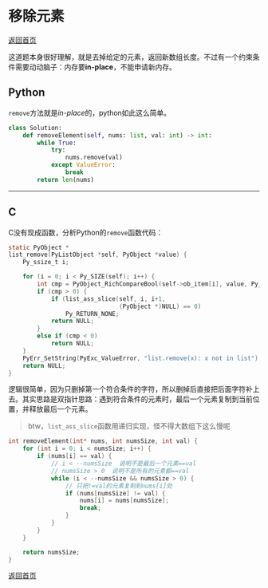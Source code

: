 <!--
 * @Author: Hiseh
 * @Date: 2020-02-11 16:16:33
 * @LastEditors  : Hiseh
 * @LastEditTime : 2020-02-12 15:43:56
 * @Description: 移除元素 
 -->
# 移除元素
[返回首页](../README.md)

这道题本身很好理解，就是去掉给定的元素，返回新数组长度。不过有一个约束条件需要动动脑子：内存要**in-place**，不能申请新内存。<br/>
## Python
`remove`方法就是*in-place*的，python如此这么简单。
```python
class Solution:
    def removeElement(self, nums: list, val: int) -> int:
        while True:
            try:
                nums.remove(val)
            except ValueError:
                break
        return len(nums)
```
---

## C
C没有现成函数，分析Python的`remove`函数代码：
```c
static PyObject *
list_remove(PyListObject *self, PyObject *value) {
    Py_ssize_t i;

    for (i = 0; i < Py_SIZE(self); i++) {
        int cmp = PyObject_RichCompareBool(self->ob_item[i], value, Py_EQ);
        if (cmp > 0) {
            if (list_ass_slice(self, i, i+1,
                               (PyObject *)NULL) == 0)
                Py_RETURN_NONE;
            return NULL;
        }
        else if (cmp < 0)
            return NULL;
    }
    PyErr_SetString(PyExc_ValueError, "list.remove(x): x not in list");
    return NULL;
}
```
逻辑很简单，因为只删掉第一个符合条件的字符，所以删掉后直接把后面字符补上去。其实思路是双指针思路：遇到符合条件的元素时，最后一个元素复制到当前位置，并释放最后一个元素。
> btw，`list_ass_slice`函数用递归实现，怪不得大数组下这么慢呢
```c
int removeElement(int* nums, int numsSize, int val) {
    for (int i = 0; i < numsSize; i++) {
        if (nums[i] == val) {
            // i < --numsSize  说明不是最后一个元素==val 
            // numsSize > 0  说明不是所有的元素都==val
            while (i < --numsSize && numsSize > 0) {
                // 只把!=val的元素复制到nums[i]处
                if (nums[numsSize] != val) {
                    nums[i] = nums[numsSize];
                    break;
                }
            }
        }
    }

    return numsSize;
}
```
[返回首页](../README.md)